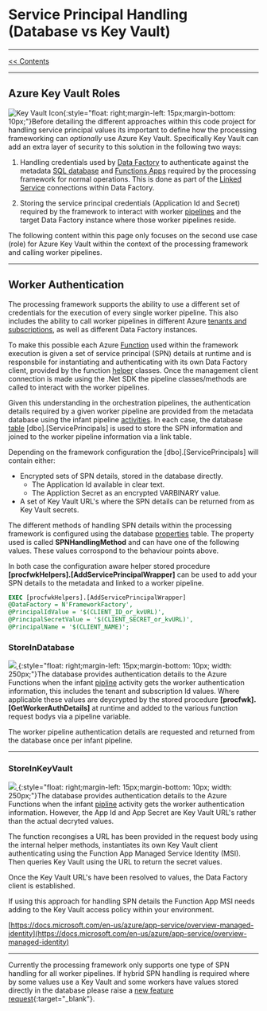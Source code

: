 # Service Principal Handling (Database vs Key Vault)

___
[<< Contents](/procfwk/contents) 

___

## Azure Key Vault Roles

![Key Vault Icon](/procfwk/keyvault.png){:style="float: right;margin-left: 15px;margin-bottom: 10px;"}Before detailing the different approaches within this code project for handling service principal values its important to define how the processing frameworking can _optionally_ use Azure Key Vault. Specifically Key Vault can add an extra layer of security to this solution in the following two ways:

1. Handling credentials used by [Data Factory](/procfwk/datafactory) to authenticate against the metadata [SQL database](/procfwk/database) and [Functions Apps](/procfwk/functions) required by the processing framework for normal operations. This is done as part of the [Linked Service](/procfwk/linkedservices) connections within Data Factory.

2. Storing the service principal credentials (Application Id and Secret) required by the framework to interact with worker [pipelines](/procfwk/pipeline) and the target Data Factory instance where those worker pipelines reside.

The following content within this page only focuses on the second use case (role) for Azure Key Vault within the context of the processing framework and calling worker pipelines.

___

## Worker Authentication 

The processing framework supports the ability to use a different set of credentials for the execution of every single worker pipeline. This also includes the ability to call worker pipelines in different Azure [tenants and subscriptions](/procfwk/crosstenantexecution), as well as different Data Factory instances. 

To make this possible each Azure [Function](/procfwk/functions) used within the framework execution is given a set of service principal (SPN) details at runtime and is responsbile for instantiating and authenticating with its own Data Factory client, provided by the function [helper](/procfwk/helpers) classes. Once the management client connection is made using the .Net SDK the pipeline classes/methods are called to interact with the worker pipelines.

Given this understanding in the orchestration pipelines, the authentication details required by a given worker pipeline are provided from the metadata database using the infant pipeline [activities](/procfwk/activities). In each case, the database [table](/procfwk/tables) [dbo].[ServicePrincipals] is used to store the SPN information and joined to the worker pipeline information via a link table.

Depending on the framework configuration the [dbo].[ServicePrincipals] will contain either:

* Encrypted sets of SPN details, stored in the database directly.
  * The Application Id available in clear text.
  * The Appliction Secret as an encrypted VARBINARY value.
* A set of Key Vault URL's where the SPN details can be returned from as Key Vault secrets.

The different methods of handling SPN details within the processing framework is configured using the database [properties](/procfwk/properties) table. The property used is called __SPNHandlingMethod__ and can have one of the following values. These values corrospond to the behaviour points above.

In both case the configuration aware helper stored procedure __[procfwkHelpers].[AddServicePrincipalWrapper]__ can be used to add your SPN details to the metadata and linked to a worker pipeline.

```sql
EXEC [procfwkHelpers].[AddServicePrincipalWrapper]
@DataFactory = N'FrameworkFactory',
@PrincipalIdValue = '$(CLIENT_ID_or_kvURL)',
@PrincipalSecretValue = '$(CLIENT_SECRET_or_kvURL)',
@PrincipalName = '$(CLIENT_NAME)';
```

### StoreInDatabase

[ ![](/procfwk/spn-in-database.png) ](/procfwk/spn-in-database.png){:style="float: right;margin-left: 15px;margin-bottom: 10px; width: 250px;"}The database provides authentication details to the Azure Functions when the infant [pipline](/procfwk/pipelines) activity gets the worker authentication information, this includes the tenant and subscription Id values. Where applicable these values are deycrypted by the stored procedure __[procfwk].[GetWorkerAuthDetails]__ at runtime and added to the various function request bodys via a pipeline variable.

The worker pipeline authentication details are requested and returned from the database once per infant pipeline.

___


### StoreInKeyVault

[ ![](/procfwk/spn-in-keyvault.png) ](/procfwk/spn-in-keyvault.png){:style="float: right;margin-left: 15px;margin-bottom: 10px; width: 250px;"}The database provides authentication details to the Azure Functions when the infant [pipline](/procfwk/pipelines) activity gets the worker authentication information. However, the App Id and App Secret are Key Vault URL's rather than the actual decryted values.

The function recongises a URL has been provided in the request body using the internal helper methods, instantiates its own Key Vault client authenticating using the Function App Managed Service Identity (MSI). Then queries Key Vault using the URL to return the secret values.

Once the Key Vault URL's have been resolved to values, the Data Factory client is established.

If using this approach for handling SPN details the Function App MSI needs adding to the Key Vault access policy within your environment.

[https://docs.microsoft.com/en-us/azure/app-service/overview-managed-identity](https://docs.microsoft.com/en-us/azure/app-service/overview-managed-identity)

___

Currently the processing framework only supports one type of SPN handling for all worker pipelines. If hybrid SPN handling is required where by some values use a Key Vault and some workers have values stored directly in the database please raise a [new feature request](https://github.com/mrpaulandrew/procfwk/issues/new?labels=enhancement&template=feature-request.md&title=){:target="_blank"}. 